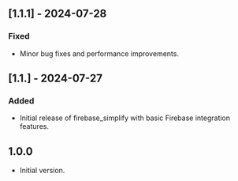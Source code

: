 ## [1.1.1] - 2024-07-28
### Fixed
- Minor bug fixes and performance improvements.

## [1.1.] - 2024-07-27
### Added
- Initial release of firebase_simplify with basic Firebase integration features.

## 1.0.0
- Initial version.
